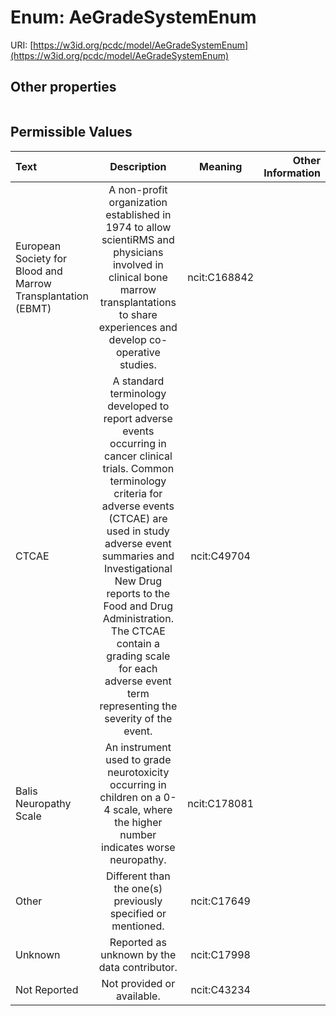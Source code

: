 
# Enum: AeGradeSystemEnum




URI: [https://w3id.org/pcdc/model/AeGradeSystemEnum](https://w3id.org/pcdc/model/AeGradeSystemEnum)


## Other properties

|  |  |  |
| --- | --- | --- |

## Permissible Values

| Text | Description | Meaning | Other Information |
| :--- | :---: | :---: | ---: |
| European Society for Blood and Marrow Transplantation (EBMT) | A non-profit organization established in 1974 to allow scientiRMS and physicians involved in clinical bone marrow transplantations to share experiences and develop co-operative studies. | ncit:C168842 |  |
| CTCAE | A standard terminology developed to report adverse events occurring in cancer clinical trials. Common terminology criteria for adverse events (CTCAE) are used in study adverse event summaries and Investigational New Drug reports to the Food and Drug Administration. The CTCAE contain a grading scale for each adverse event term representing the severity of the event. | ncit:C49704 |  |
| Balis Neuropathy Scale | An instrument used to grade neurotoxicity occurring in children on a 0-4 scale, where the higher number indicates worse neuropathy. | ncit:C178081 |  |
| Other | Different than the one(s) previously specified or mentioned. | ncit:C17649 |  |
| Unknown | Reported as unknown by the data contributor. | ncit:C17998 |  |
| Not Reported | Not provided or available. | ncit:C43234 |  |

